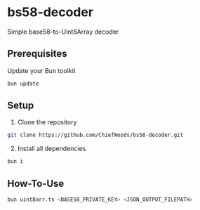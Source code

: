 # bs58-decoder

Simple base58-to-Uint8Array decoder

## Prerequisites

Update your Bun toolkit

```bash
bun update
```

## Setup

1. Clone the repository

```bash
git clone https://github.com/ChiefWoods/bs58-decoder.git
```

2. Install all dependencies

```bash
bun i
```

## How-To-Use

```bash
bun uint8arr.ts <BASE58_PRIVATE_KEY> <JSON_OUTPUT_FILEPATH>
```
